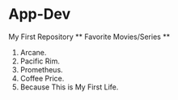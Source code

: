 # App-Dev
My First Repository 
** Favorite Movies/Series **
1. Arcane.
2. Pacific Rim.
3. Prometheus.
4. Coffee Price.
5. Because This is My First Life.
